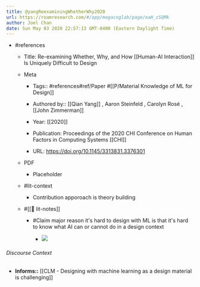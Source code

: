 ```yaml
---
title: @yangReexaminingWhetherWhy2020
url: https://roamresearch.com/#/app/megacoglab/page/oaH_cSQMk
author: Joel Chan
date: Sun May 03 2020 22:57:13 GMT-0400 (Eastern Daylight Time)
---
```


- #references

    - Title: Re-examining Whether, Why, and How [[Human-AI Interaction]] Is Uniquely Difficult to Design

    - Meta

        - Tags:: #references#ref/Paper #[[P/Material Knowledge of ML for Design]]

        - Authored by::  [[Qian Yang]] ,  Aaron Steinfeld ,  Carolyn Rosé ,  [[John Zimmerman]]

        - Year: [[2020]]

        - Publication: Proceedings of the 2020 CHI Conference on Human Factors in Computing Systems [[CHI]]

        - URL: https://doi.org/10.1145/3313831.3376301

    - PDF

        - Placeholder

    - #lit-context

        - Contribution apporoach is theory building

    - #[[📝 lit-notes]]

        - #Claim major reason it's hard to design with ML is that it's hard to know what AI can or cannot do in a design context

            - ![](https://firebasestorage.googleapis.com/v0/b/firescript-577a2.appspot.com/o/imgs%2Fapp%2Fmegacoglab%2Fs6Kgs68J30.png?alt=media&token=e9e9ad32-69e0-4ddd-b72f-73855e68dd1d)

###### Discourse Context

- **Informs::** [[CLM - Designing with machine learning as a design material is challenging]]
